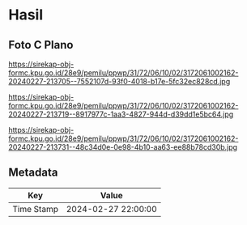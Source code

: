 # Hasil

## Foto C Plano

https://sirekap-obj-formc.kpu.go.id/28e9/pemilu/ppwp/31/72/06/10/02/3172061002162-20240227-213705--7552107d-93f0-4018-b17e-5fc32ec828cd.jpg

https://sirekap-obj-formc.kpu.go.id/28e9/pemilu/ppwp/31/72/06/10/02/3172061002162-20240227-213719--8917977c-1aa3-4827-944d-d39dd1e5bc64.jpg

https://sirekap-obj-formc.kpu.go.id/28e9/pemilu/ppwp/31/72/06/10/02/3172061002162-20240227-213731--48c34d0e-0e98-4b10-aa63-ee88b78cd30b.jpg


## Metadata

| Key        | Value               |
| ---------- | ------------------- |
| Time Stamp | 2024-02-27 22:00:00 |



